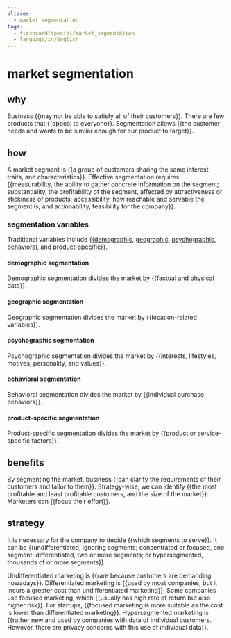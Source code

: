 ```yaml
---
aliases:
  - market segmentation
tags:
  - flashcard/special/market_segmentation
  - language/in/English
---
```


# market segmentation

## why

Business {{may not be able to satisfy all of their customers}}. There are few products that {{appeal to everyone}}. Segmentation allows {{the customer needs and wants to be similar enough for our product to target}}.

## how

A market segment is {{a group of customers sharing the same interest, traits, and characteristics}}. Effective segmentation requires {{measurability, the ability to gather concrete information on the segment; substantiality, the profitability of the segment, affected by attractiveness or stickiness of products; accessibility, how reachable and servable the segment is; and actionability, feasibility for the company}}. <!--SR:!2024-06-20,47,250!2024-06-13,45,250-->

### segmentation variables

Traditional variables include {{[demographic](#demographic%20segmentation), [geographic](#geographic%20segmentation), [psychographic](#psychographic-segmentation), [behavioral](#behavioral-segmentation), and [product-specific](#product-specific%20segmentation)}}. <!--SR:!2024-06-10,44,250-->

#### demographic segmentation

Demographic segmentation divides the market by {{factual and physical data}}. <!--SR:!2024-07-19,69,270-->

#### geographic segmentation

Geographic segmentation divides the market by {{location-related variables}}. <!--SR:!2024-06-03,45,290-->

#### psychographic segmentation

Psychographic segmentation divides the market by {{interests, lifestyles, motives, personality, and values}}. <!--SR:!2024-06-05,39,250-->

#### behavioral segmentation

Behavioral segmentation divides the market by {{individual purchase behaviors}}. <!--SR:!2024-05-14,39,290-->

#### product-specific segmentation

Product-specific segmentation divides the market by {{product or service-specific factors}}. <!--SR:!2024-06-05,49,290-->

## benefits

By segmenting the market, business {{can clarify the requirements of their customers and tailor to them}}. Strategy-wise, we can identify {{the most profitable and least profitable customers, and the size of the market}}. Marketers can {{focus their effort}}. <!--SR:!2024-06-01,42,290!2024-05-20,9,265!2000-01-01,1,250-->

## strategy

It is necessary for the company to decide {{which segments to serve}}. It can be {{undifferentiated, ignoring segments; concentrated or focused, one segment; differentiated, two or more segments; or hypersegmented, thousands of or more segments}}. <!--SR:!2024-06-07,46,290!2024-05-29,21,230-->

Undifferentiated marketing is {{rare because customers are demanding nowadays}}. Differentiated marketing is {{used by most companies, but it incurs a greater cost than undifferentiated marketing}}. Some companies use focused marketing, which {{usually has high rate of return but also higher risk}}. For startups, {{focused marketing is more suitable as the cost is lower than differentiated marketing}}. Hypersegmented marketing is {{rather new and used by companies with data of individual customers. However, there are privacy concerns with this use of individual data}}. <!--SR:!2024-07-19,74,270!2024-05-19,32,270!2024-06-13,56,310!2024-06-02,43,290!2024-05-17,39,270-->
